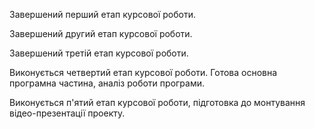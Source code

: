 
Завершений перший етап курсової роботи.

Завершений другий етап курсової роботи.

Завершений третій етап курсової роботи.

Виконується четвертий етап курсової роботи. Готова основна програмна частина, аналіз роботи програми.

Виконується п'ятий етап курсової роботи, підготовка до монтування відео-презентації проекту.
